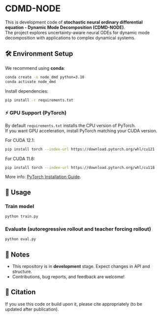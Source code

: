 # CDMD-NODE

This is development code of **stochastic neural ordinary differential equation - Dynamic Mode Decomposition (CDMD-NODE)**.  
The project explores uncertainty-aware neural ODEs for dynamic mode decomposition with applications to complex dynamical systems.

## 🛠 Environment Setup

We recommend using **conda**:

```bash
conda create -n node_dmd python=3.10
conda activate node_dmd
```

Install dependencies:

```bash
pip install -r requirements.txt
```

### ⚡ GPU Support (PyTorch)

By default `requirements.txt` installs the CPU version of PyTorch.  
If you want GPU acceleration, install PyTorch matching your CUDA version.

For CUDA 12.1:
```bash
pip install torch --index-url https://download.pytorch.org/whl/cu121
```

For CUDA 11.8:
```bash
pip install torch --index-url https://download.pytorch.org/whl/cu118
```

More info: [PyTorch Installation Guide](https://pytorch.org/get-started/locally/).


## 🚀 Usage

### Train model
```bash
python train.py
```

### Evaluate (autoregressive rollout and teacher forcing rollout)
```bash
python eval.py
```


## 📌 Notes

- This repository is in **development** stage. Expect changes in API and structure.
- Contributions, bug reports, and feedback are welcome!

## 📜 Citation

If you use this code or build upon it, please cite appropriately (to be updated after publication).
